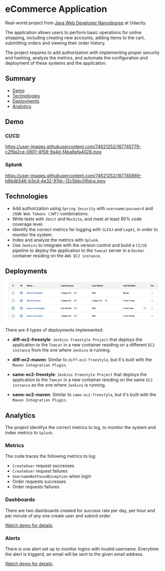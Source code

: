 # eCommerce Application

Real-world project from [Java Web Developer Nanodegree](https://www.udacity.com/course/java-developer-nanodegree--nd035) at Udacity.

The application allows users to perform basic operations for online shopping, including creating new accounts, adding items to the cart, submitting orders and viewing their order history.

The project requires to add authorization with implementing proper security and hashing, analyze the metrics, and automate the configuration and deployment of these systems and the application.

## Summary

- [Demo](#demo)
- [Technologies](#technologies)
- [Deployments](#deployments)
- [Analytics](#analytics)

## Demo

### CI/CD

https://user-images.githubusercontent.com/74621252/187745779-c2f9a2ce-0801-4f58-9a4d-f4ba9afa4028.mov

### Splunk

https://user-images.githubusercontent.com/74621252/187745869-b6bdb546-b3cd-4e32-97dc-12c5bbc06dce.mov

## Technologies

- Add authorization using ```Spring Security``` with ```username/password``` and ```JSON Web Tokens (JWT)``` combinations.
- Write tests with ```JUnit``` and ```Mockito```, and meet at least 80% code coverage level.
- Identify the correct metrics for logging with ```SLF4J``` and ```Log4J```, in order to monitor the system.
- Index and analyze the metrics with ```Splunk```.
- Use ```Jenkins``` to integrate with the version control and build a ```CI/CD``` pipeline to deploy the application to the ```Tomcat``` server in a ```Docker``` container residing on the ```AWS EC2 instance```.

## Deployments

![deploy](demo/deploy.png)

There are 4 types of deployments implemented:

- **diff-ec2-freestyle**: ```Jenkins Freestyle Project``` that deploys the application to the ```Tomcat``` in a new container residing on a different ```EC2 instance``` from the one where ```Jenkins``` is running.

- **diff-ec2-maven**: Similar to ```diff-ec2-freestyle```, but it's built with the ```Maven Integration Plugin```.

- **same-ec2-freestyle**: ```Jenkins Freestyle Project``` that deploys the application to the ```Tomcat``` in a new container residing on the same ```EC2 instance``` as the one where ```Jenkins``` is running.

- **same-ec2-maven**: Similar to ```same-ec2-freestyle```, but it's built with the ```Maven Integration Plugin```.

## Analytics

The project identifys the correct metrics to log, to monitor the system and index metrics to ```Splunk```.

### Metrics

The code traces the following metrics to log:

- `CreateUser` request successes
- `CreateUser` request failures
- `UsernameNotFoundException` when login
- Order requests successes
- Order requests failures

### Dashboards

There are two dashboards created for success rate per day, per hour and per minute of any one create user and submit order.

[Watch demo for details](#splunk).

### Alerts

There is one alert set up to monitor logins with invalid username. Everytime the alert is triggerd, an email will be sent to the given email address.

[Watch demo for details](#splunk).
